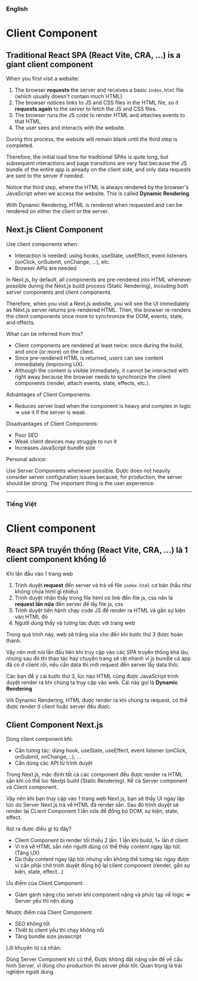 ### English

# Client Component

## Traditional React SPA (React Vite, CRA, ...) is a giant client component

When you first visit a website:

1. The browser **requests** the server and receives a basic `index.html` file (which usually doesn't contain much HTML).
2. The browser notices links to JS and CSS files in the HTML file, so it **requests again** to the server to fetch the JS and CSS files.
3. The browser runs the JS code to render HTML and attaches events to that HTML.
4. The user sees and interacts with the website.

During this process, the website will remain blank until the third step is completed.

Therefore, the initial load time for traditional SPAs is quite long, but subsequent interactions and page transitions are very fast because the JS bundle of the entire app is already on the client side, and only data requests are sent to the server if needed.

Notice the third step, where the HTML is always rendered by the browser's JavaScript when we access the website. This is called **Dynamic Rendering**.

With Dynamic Rendering, HTML is rendered when requested and can be rendered on either the client or the server.

## Next.js Client Component

Use client components when:

-   Interaction is needed: using hooks, useState, useEffect, event listeners (onClick, onSubmit, onChange, ...), etc.
-   Browser APIs are needed

In Next.js, by default, all components are pre-rendered into HTML whenever possible during the Next.js build process (Static Rendering), including both server components and client components.

Therefore, when you visit a Next.js website, you will see the UI immediately as Next.js server returns pre-rendered HTML. Then, the browser re-renders the client components once more to synchronize the DOM, events, state, and effects.

What can be inferred from this?

-   Client components are rendered at least twice: once during the build, and once (or more) on the client.
-   Since pre-rendered HTML is returned, users can see content immediately (improving UX).
-   Although the content is visible immediately, it cannot be interacted with right away because the browser needs to synchronize the client components (render, attach events, state, effects, etc.).

Advantages of Client Components:

-   Reduces server load when the component is heavy and complex in logic => use it if the server is weak.

Disadvantages of Client Components:

-   Poor SEO
-   Weak client devices may struggle to run it
-   Increases JavaScript bundle size

Personal advice:

Use Server Components whenever possible. Được does not heavily consider server configuration issues because, for production, the server should be strong. The important thing is the user experience.

---

### Tiếng Việt

# Client component

## React SPA truyền thống (React Vite, CRA, ...) là 1 client component khổng lồ

Khi lần đầu vào 1 trang web

1. Trình duyệt **request** đến server và trả về file `index.html` cơ bản (hầu như không chứa html gì nhiều)
2. Trình duyệt nhận thấy trong file html có link đến file js, css nên là **request lần nữa** đến server để lấy file js, css
3. Trình duyệt tiến hành chạy code JS để render ra HTML và gắn sự kiện vào HTML đó
4. Người dùng thấy và tương tác được với trang web

Trong quá trình này, web sẽ trắng xóa cho đến khi bước thứ 3 được hoàn thành.

Vậy nên mới nói lần đầu tiên khi truy cập vào các SPA truyền thống khá lâu, nhưng sau đó thì thao tác hay chuyển trang sẽ rất nhanh vì js bundle cả app đã có ở client rồi, nếu cần data thì mới request đến server lấy data thôi.

Các bạn để ý cái bước thứ 3, lúc nào HTML cũng được JavaScript trình duyệt render ra khi chúng ta truy cập vào web. Cái này gọi là **Dynamic Rendering**

Với Dynamic Rendering, HTML được render ra khi chúng ta request, có thể được render ở client hoặc server đều được.

## Client Component Next.js

Dùng client component khi:

-   Cần tương tác: dùng hook, useState, useEffect, event listener (onClick, onSubmit, onChange,...), ...
-   Cần dùng các API từ trình duyệt

Trong Next.js, mặc định tất cả các component đều được render ra HTML sẵn khi có thể lúc Nextjs build (Static Rendering). Kể cả Server component và Client component.

Vậy nên khi bạn truy cập vào 1 trang web Next.js, bạn sẽ thấy UI ngay lập tức do Server Next.js trả về HTML đã render sẵn. Sau đó trình duyệt sẽ render lại CLient Component 1 lần nữa để đồng bộ DOM, sự kiện, state, effect.

Rút ra được điều gì từ đây?

-   Client Component bị render tối thiểu 2 lần: 1 lần khi build, 1+ lần ở client
-   Vì trả về HTML sẵn nên người dùng có thể thấy content ngay lập tức (Tăng UX)
-   Dù thấy content ngay lập tức nhưng vẫn không thể tương tác ngay được vì cần phải chờ trình duyệt đồng bộ lại client component (render, gắn sự kiện, state, effect...)

Ưu điểm của Client Component:

-   Giảm gánh nặng cho server khi component nặng và phức tạp về logic => Server yếu thì nên dùng

Nhược điểm của Client Component:

-   SEO không tốt
-   Thiết bị client yếu thì chạy không nổi
-   Tăng bundle size javascript

Lời khuyên từ cá nhân:

Dùng Server Component khi có thể, Được không đặt nặng vấn đề về cấu hình Server, vì dùng cho production thì server phải tốt. Quan trọng là trải nghiệm người dùng
